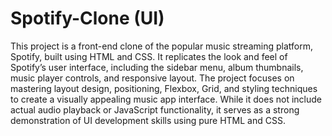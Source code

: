 # Spotify-Clone (UI)
This project is a front-end clone of the popular music streaming platform, Spotify, built using HTML and CSS. It replicates the look and feel of Spotify’s user interface, including the sidebar menu, album thumbnails, music player controls, and responsive layout. The project focuses on mastering layout design, positioning, Flexbox, Grid, and styling techniques to create a visually appealing music app interface. While it does not include actual audio playback or JavaScript functionality, it serves as a strong demonstration of UI development skills using pure HTML and CSS.
